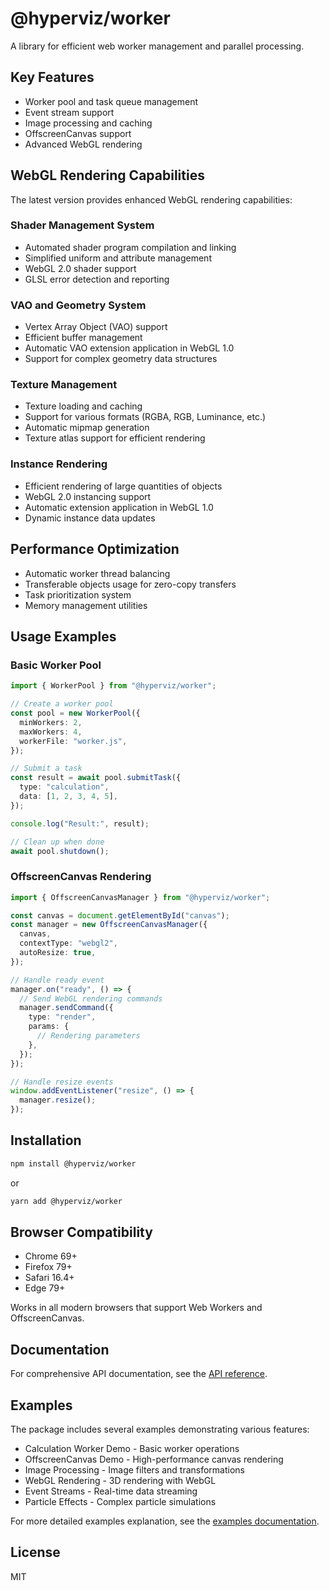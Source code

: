 # @hyperviz/worker

A library for efficient web worker management and parallel processing.

## Key Features

- Worker pool and task queue management
- Event stream support
- Image processing and caching
- OffscreenCanvas support
- Advanced WebGL rendering

## WebGL Rendering Capabilities

The latest version provides enhanced WebGL rendering capabilities:

### Shader Management System

- Automated shader program compilation and linking
- Simplified uniform and attribute management
- WebGL 2.0 shader support
- GLSL error detection and reporting

### VAO and Geometry System

- Vertex Array Object (VAO) support
- Efficient buffer management
- Automatic VAO extension application in WebGL 1.0
- Support for complex geometry data structures

### Texture Management

- Texture loading and caching
- Support for various formats (RGBA, RGB, Luminance, etc.)
- Automatic mipmap generation
- Texture atlas support for efficient rendering

### Instance Rendering

- Efficient rendering of large quantities of objects
- WebGL 2.0 instancing support
- Automatic extension application in WebGL 1.0
- Dynamic instance data updates

## Performance Optimization

- Automatic worker thread balancing
- Transferable objects usage for zero-copy transfers
- Task prioritization system
- Memory management utilities

## Usage Examples

### Basic Worker Pool

```typescript
import { WorkerPool } from "@hyperviz/worker";

// Create a worker pool
const pool = new WorkerPool({
  minWorkers: 2,
  maxWorkers: 4,
  workerFile: "worker.js",
});

// Submit a task
const result = await pool.submitTask({
  type: "calculation",
  data: [1, 2, 3, 4, 5],
});

console.log("Result:", result);

// Clean up when done
await pool.shutdown();
```

### OffscreenCanvas Rendering

```typescript
import { OffscreenCanvasManager } from "@hyperviz/worker";

const canvas = document.getElementById("canvas");
const manager = new OffscreenCanvasManager({
  canvas,
  contextType: "webgl2",
  autoResize: true,
});

// Handle ready event
manager.on("ready", () => {
  // Send WebGL rendering commands
  manager.sendCommand({
    type: "render",
    params: {
      // Rendering parameters
    },
  });
});

// Handle resize events
window.addEventListener("resize", () => {
  manager.resize();
});
```

## Installation

```bash
npm install @hyperviz/worker
```

or

```bash
yarn add @hyperviz/worker
```

## Browser Compatibility

- Chrome 69+
- Firefox 79+
- Safari 16.4+
- Edge 79+

Works in all modern browsers that support Web Workers and OffscreenCanvas.

## Documentation

For comprehensive API documentation, see the [API reference](https://github.com/hyperviz/hyperviz/blob/main/docs/api.md).

## Examples

The package includes several examples demonstrating various features:

- Calculation Worker Demo - Basic worker operations
- OffscreenCanvas Demo - High-performance canvas rendering
- Image Processing - Image filters and transformations
- WebGL Rendering - 3D rendering with WebGL
- Event Streams - Real-time data streaming
- Particle Effects - Complex particle simulations

For more detailed examples explanation, see the [examples documentation](https://github.com/hyperviz/hyperviz/blob/main/docs/examples.md).

## License

MIT
